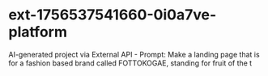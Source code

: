 # ext-1756537541660-0i0a7ve-platform
AI-generated project via External API - Prompt: Make a landing page that is for a fashion based brand called FOTTOKOGAE, standing for fruit of the t

